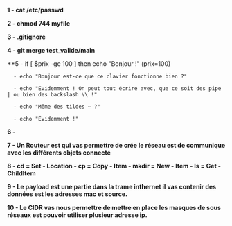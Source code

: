 **1 - cat /etc/passwd**

**2 - chmod 744 myfile**

**3 - .gitignore** 

**4 - git merge test_valide/main**

**5 
      - if [ $prix -ge 100 ] then echo "Bonjour !" (prix=100)

      - echo "Bonjour est-ce que ce clavier fonctionne bien ?"
    
      - echo "Evidemment ! On peut tout écrire avec, que ce soit des pipe | ou bien des backslash \\ !"
    
      - echo "Même des tildes ~ ?"
    
      - echo "Evidemment !"
    
**6 -**

**7 - Un Routeur est qui vas permettre de crée le réseau est de communique avec les différents objets connecté**

**8 - cd = Set - Location
    - cp = Copy - Item
    - mkdir = New - Item 
    - ls = Get - ChildItem**
    
**9 - Le payload est une partie dans la trame inthernet il vas contenir des données est les adresses mac et source.**

**10 - Le CIDR vas nous permettre de mettre en place les masques de sous réseaux est pouvoir utiliser plusieur adresse ip.**
